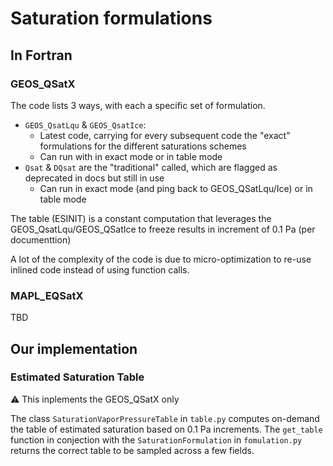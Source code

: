 # Saturation formulations

## In Fortran

### GEOS_QSatX

The code lists 3 ways, with each a specific set of formulation.

- `GEOS_QsatLqu` & `GEOS_QsatIce`:
    - Latest code, carrying for every subsequent code the "exact" formulations for the different saturations schemes
    - Can run with in exact mode or in table mode
- `Qsat` & `DQsat` are the "traditional" called, which are flagged as deprecated in docs but still in use
    - Can run in exact mode (and ping back to GEOS_QSatLqu/Ice) or in table mode 

The table (ESINIT) is a constant computation that leverages the GEOS_QsatLqu/GEOS_QSatIce to freeze results in increment
of 0.1 Pa (per documenttion)

A lot of the complexity of the code is due to micro-optimization to re-use inlined code instead of using function calls.

### MAPL_EQSatX

TBD

## Our implementation

### Estimated Saturation Table

:warning: This inplements the GEOS_QSatX only

The class `SaturationVaporPressureTable` in `table.py` computes on-demand the table of estimated saturation based on 0.1 Pa
increments. The `get_table` function in conjection with the `SaturationFormulation` in `fomulation.py` returns the correct table
to be sampled across a few fields.
